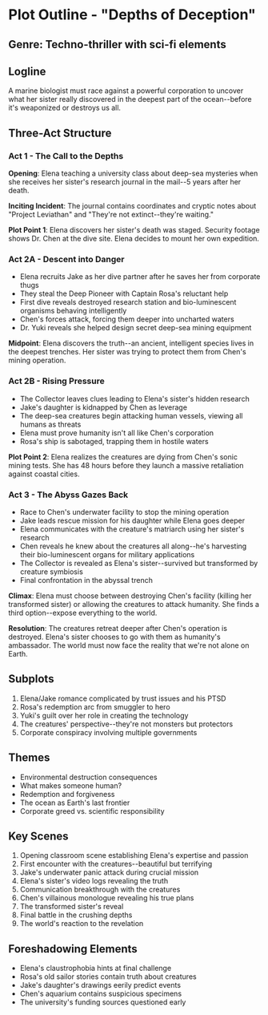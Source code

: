 # Plot Outline - "Depths of Deception"

## Genre: Techno-thriller with sci-fi elements

## Logline
A marine biologist must race against a powerful corporation to uncover what her sister really discovered in the deepest part of the ocean--before it's weaponized or destroys us all.

## Three-Act Structure

### Act 1 - The Call to the Depths
**Opening**: Elena teaching a university class about deep-sea mysteries when she receives her sister's research journal in the mail--5 years after her death.

**Inciting Incident**: The journal contains coordinates and cryptic notes about "Project Leviathan" and "They're not extinct--they're waiting."

**Plot Point 1**: Elena discovers her sister's death was staged. Security footage shows Dr. Chen at the dive site. Elena decides to mount her own expedition.

### Act 2A - Descent into Danger
- Elena recruits Jake as her dive partner after he saves her from corporate thugs
- They steal the Deep Pioneer with Captain Rosa's reluctant help
- First dive reveals destroyed research station and bio-luminescent organisms behaving intelligently
- Chen's forces attack, forcing them deeper into uncharted waters
- Dr. Yuki reveals she helped design secret deep-sea mining equipment

**Midpoint**: Elena discovers the truth--an ancient, intelligent species lives in the deepest trenches. Her sister was trying to protect them from Chen's mining operation.

### Act 2B - Rising Pressure
- The Collector leaves clues leading to Elena's sister's hidden research
- Jake's daughter is kidnapped by Chen as leverage
- The deep-sea creatures begin attacking human vessels, viewing all humans as threats
- Elena must prove humanity isn't all like Chen's corporation
- Rosa's ship is sabotaged, trapping them in hostile waters

**Plot Point 2**: Elena realizes the creatures are dying from Chen's sonic mining tests. She has 48 hours before they launch a massive retaliation against coastal cities.

### Act 3 - The Abyss Gazes Back
- Race to Chen's underwater facility to stop the mining operation
- Jake leads rescue mission for his daughter while Elena goes deeper
- Elena communicates with the creature's matriarch using her sister's research
- Chen reveals he knew about the creatures all along--he's harvesting their bio-luminescent organs for military applications
- The Collector is revealed as Elena's sister--survived but transformed by creature symbiosis
- Final confrontation in the abyssal trench

**Climax**: Elena must choose between destroying Chen's facility (killing her transformed sister) or allowing the creatures to attack humanity. She finds a third option--expose everything to the world.

**Resolution**: The creatures retreat deeper after Chen's operation is destroyed. Elena's sister chooses to go with them as humanity's ambassador. The world must now face the reality that we're not alone on Earth.

## Subplots
1. Elena/Jake romance complicated by trust issues and his PTSD
2. Rosa's redemption arc from smuggler to hero
3. Yuki's guilt over her role in creating the technology
4. The creatures' perspective--they're not monsters but protectors
5. Corporate conspiracy involving multiple governments

## Themes
- Environmental destruction consequences
- What makes someone human?
- Redemption and forgiveness
- The ocean as Earth's last frontier
- Corporate greed vs. scientific responsibility

## Key Scenes
1. Opening classroom scene establishing Elena's expertise and passion
2. First encounter with the creatures--beautiful but terrifying
3. Jake's underwater panic attack during crucial mission
4. Elena's sister's video logs revealing the truth
5. Communication breakthrough with the creatures
6. Chen's villainous monologue revealing his true plans
7. The transformed sister's reveal
8. Final battle in the crushing depths
9. The world's reaction to the revelation

## Foreshadowing Elements
- Elena's claustrophobia hints at final challenge
- Rosa's old sailor stories contain truth about creatures
- Jake's daughter's drawings eerily predict events
- Chen's aquarium contains suspicious specimens
- The university's funding sources questioned early
